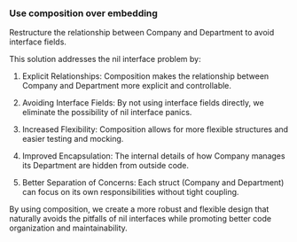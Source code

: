 ### Use composition over embedding
Restructure the relationship between Company and Department to avoid interface fields.

This solution addresses the nil interface problem by:

1. Explicit Relationships: Composition makes the relationship between Company and Department more explicit and controllable.

2. Avoiding Interface Fields: By not using interface fields directly, we eliminate the possibility of nil interface panics.

3. Increased Flexibility: Composition allows for more flexible structures and easier testing and mocking.

4. Improved Encapsulation: The internal details of how Company manages its Department are hidden from outside code.

5. Better Separation of Concerns: Each struct (Company and Department) can focus on its own responsibilities without tight coupling.

By using composition, we create a more robust and flexible design that naturally avoids the pitfalls of nil interfaces while promoting better code organization and maintainability.

